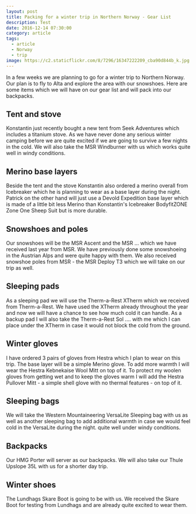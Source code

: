 ```yaml
---
layout: post
title: Packing for a winter trip in Northern Norway - Gear List
description: Test
date: 2016-12-14 07:30:00
category: article
tags:
  - article
  - Norway
  - trip
image: https://c2.staticflickr.com/8/7296/16347222209_cba90d844b_k.jpg
---
```


In a few weeks we are planning to go for a winter trip to Northern Norway. Our plan is to fly to Alta and explore the area with our snowshoes. Here are some items which we will have on our gear list and will pack into our backpacks.

<amp-img src="https://c2.staticflickr.com/8/7296/16347222209_cba90d844b_k.jpg" width="2048" height="1360" alt="Planning a winter trip in Northern Norway - Gear List" layout="responsive"></amp-img>


<!--more-->

## Tent and stove
Konstantin just recently bought a new tent from Seek Adventures which includes a titanium stove. As we have never done any serious winter camping before we are quite excited if we are going to survive a few nights in the cold. We will also take the MSR Windburner with us which works quite well in windy conditions.

## Merino base layers
Beside the tent and the stove Konstantin also ordered a merino overall from Icebreaker which he is planning to wear as a base layer during the night. Patrick on the other hand will just use a Devold Expedition base layer which is made of a little bit less Merino than Konstantin's Icebreaker BodyfitZONE Zone One Sheep Suit but is more durable.

## Snowshoes and poles
Our snowshoes will be the MSR Ascent and the MSR ... which we have received last year from MSR. We have previously done some snowshoeing in the Austrian Alps and were quite happy with them. We also received snowshoe poles from MSR - the MSR Deploy T3 which we will take on our trip as well.

## Sleeping pads
As a sleeping pad we will use the Therm-a-Rest XTherm which we received from Therm-a-Rest. We have used the XTherm already throughout the year and now we will have a chance to see how much cold it can handle. As a backup pad I will also take the Therm-a-Rest Sol .... with me which I can place under the XTherm in case it would not block the cold from the ground.

## Winter gloves
I have ordered 3 pairs of gloves from Hestra which I plan to wear on this trip. The base layer will be a simple Merino glove. To add more warmth I will wear the Hestra Kebnekaise Wool Mitt on top of it. To protect my woolen gloves from getting wet and to keep the gloves warm I will add the Hestra Pullover Mitt - a simple shell glove with no thermal features - on top of it.

## Sleeping bags
We will take the Western Mountaineering VersaLite Sleeping bag with us as well as another sleeping bag to add additional warmth in case we would feel cold in the VersaLite during the night.
quite well under windy conditions.

## Backpacks
Our HMG Porter will server as our backpacks. We will also take our Thule Upslope 35L with us for a shorter day trip.

## Winter shoes
The Lundhags Skare Boot is going to be with us. We received the Skare Boot for testing from Lundhags and are already quite excited to wear them.

